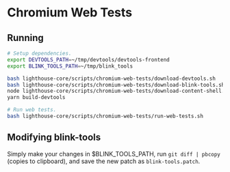 # Chromium Web Tests

## Running

```sh
# Setup dependencies.
export DEVTOOLS_PATH=~/tmp/devtools/devtools-frontend
export BLINK_TOOLS_PATH=~/tmp/blink_tools

bash lighthouse-core/scripts/chromium-web-tests/download-devtools.sh
bash lighthouse-core/scripts/chromium-web-tests/download-blink-tools.sh
node lighthouse-core/scripts/chromium-web-tests/download-content-shell.js
yarn build-devtools

# Run web tests.
bash lighthouse-core/scripts/chromium-web-tests/run-web-tests.sh
```

## Modifying blink-tools

Simply make your changes in $BLINK_TOOLS_PATH, run `git diff | pbcopy` (copies to clipboard), and save the new patch as `blink-tools.patch`.
